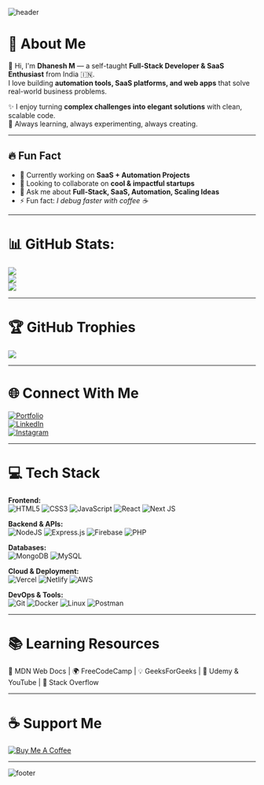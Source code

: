 <!-- Banner / Cover Image (Optional) -->
![header](https://capsule-render.vercel.app/api?type=waving&color=gradient&height=200&section=header&text=Hey%20I'm%20Dhanesh!%20👨‍💻&fontSize=40&fontAlignY=35)

# 💫 About Me
👋 Hi, I'm **Dhanesh M** — a self-taught **Full-Stack Developer & SaaS Enthusiast** from India 🇮🇳.  
I love building **automation tools, SaaS platforms, and web apps** that solve real-world business problems.  

✨ I enjoy turning **complex challenges into elegant solutions** with clean, scalable code.  
🎯 Always learning, always experimenting, always creating.  

---

## 🔥 Fun Fact
- 🔭 Currently working on **SaaS + Automation Projects**  
- 👯 Looking to collaborate on **cool & impactful startups**  
- 💬 Ask me about **Full-Stack, SaaS, Automation, Scaling Ideas**  
- ⚡ Fun fact: *I debug faster with coffee ☕*  

---

# 📊 GitHub Stats:
![](https://github-readme-stats.vercel.app/api?username=dhanesh1232&theme=radical&hide_border=false&include_all_commits=true&count_private=true)  
![](https://github-readme-streak-stats.herokuapp.com/?user=dhanesh1232&theme=radical&hide_border=false)  
![](https://github-readme-stats.vercel.app/api/top-langs/?username=dhanesh1232&theme=radical&hide_border=false&layout=compact)

---

# 🏆 GitHub Trophies
![](https://github-profile-trophy.vercel.app/?username=dhanesh1232&theme=radical&no-frame=false&no-bg=false&margin-w=4)

---

# 🌐 Connect With Me
[![Portfolio](https://img.shields.io/badge/🌐%20Portfolio-Dhanesh-blue?style=for-the-badge)](https://dhanesh-portfolio-tan.vercel.app/)  
[![LinkedIn](https://img.shields.io/badge/LinkedIn-%230077B5.svg?logo=linkedin&logoColor=white&style=for-the-badge)](https://www.linkedin.com/in/dhanesh-mekalthuru-5baa9323b/)  
[![Instagram](https://img.shields.io/badge/Instagram-%23E4405F.svg?logo=instagram&logoColor=white&style=for-the-badge)](https://www.instagram.com/erix.__.dhanesh/)  

---

# 💻 Tech Stack

**Frontend:**  
![HTML5](https://img.shields.io/badge/html5-%23E34F26.svg?style=for-the-badge&logo=html5&logoColor=white) 
![CSS3](https://img.shields.io/badge/css3-%231572B6.svg?style=for-the-badge&logo=css3&logoColor=white) 
![JavaScript](https://img.shields.io/badge/javascript-%23323330.svg?style=for-the-badge&logo=javascript&logoColor=%23F7DF1E) 
![React](https://img.shields.io/badge/react-%2320232a.svg?style=for-the-badge&logo=react&logoColor=%2361DAFB) 
![Next JS](https://img.shields.io/badge/Next-black?style=for-the-badge&logo=next.js&logoColor=white)

**Backend & APIs:**  
![NodeJS](https://img.shields.io/badge/node.js-6DA55F?style=for-the-badge&logo=node.js&logoColor=white) 
![Express.js](https://img.shields.io/badge/express.js-%23404d59.svg?style=for-the-badge&logo=express&logoColor=%2361DAFB) 
![Firebase](https://img.shields.io/badge/firebase-%23039BE5.svg?style=for-the-badge&logo=firebase) 
![PHP](https://img.shields.io/badge/php-%23777BB4.svg?style=for-the-badge&logo=php&logoColor=white) 

**Databases:**  
![MongoDB](https://img.shields.io/badge/MongoDB-%234ea94b.svg?style=for-the-badge&logo=mongodb&logoColor=white) 
![MySQL](https://img.shields.io/badge/mysql-%2300f.svg?style=for-the-badge&logo=mysql&logoColor=white)

**Cloud & Deployment:**  
![Vercel](https://img.shields.io/badge/vercel-%23000000.svg?style=for-the-badge&logo=vercel&logoColor=white) 
![Netlify](https://img.shields.io/badge/netlify-%2300C7B7.svg?style=for-the-badge&logo=netlify&logoColor=white) 
![AWS](https://img.shields.io/badge/Amazon%20AWS-%23FF9900.svg?style=for-the-badge&logo=amazon-aws&logoColor=white)

**DevOps & Tools:**  
![Git](https://img.shields.io/badge/git-%23F05033.svg?style=for-the-badge&logo=git&logoColor=white) 
![Docker](https://img.shields.io/badge/docker-%230db7ed.svg?style=for-the-badge&logo=docker&logoColor=white) 
![Linux](https://img.shields.io/badge/Linux-FCC624?style=for-the-badge&logo=linux&logoColor=black) 
![Postman](https://img.shields.io/badge/Postman-FF6C37?style=for-the-badge&logo=postman&logoColor=white)

---

# 📚 Learning Resources
📖 MDN Web Docs | 🌍 FreeCodeCamp | 💡 GeeksForGeeks | 🎥 Udemy & YouTube | 💬 Stack Overflow  

---

# ☕ Support Me
[![Buy Me A Coffee](https://img.shields.io/badge/Buy%20Me%20a%20Coffee-%23FFDD00.svg?style=for-the-badge&logo=buy-me-a-coffee&logoColor=black)](https://www.buymeacoffee.com/yourusername)

---

![footer](https://capsule-render.vercel.app/api?type=waving&color=gradient&height=120&section=footer)
